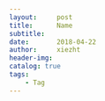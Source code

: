 ```yaml
---
layout:     post
title:      Name
subtitle:   
date:       2018-04-22
author:     xiezht
header-img: 
catalog: true
tags: 
    - Tag
---
```


